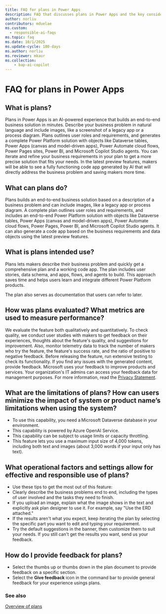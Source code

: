 ```yaml
---
title: FAQ for plans in Power Apps
description: FAQ that discusses plans in Power Apps and the key considerations for making use of this technology responsibly.
author: norliu
contributors: mduelae 
ms.custom:
  - responsible-ai-faqs
ms.topic: faq
ms.date: 10/1/2025
ms.update-cycle: 180-days
ms.author: norliu
ms.reviewer: mkaur
ms.collection: 
    - bap-ai-copilot
---
```


# FAQ for plans in Power Apps

## What is plans?

Plans in Power Apps is an AI-powered experience that builds an end-to-end business solution in minutes. Describe your business problem in natural language and include images, like a screenshot of a legacy app or a process diagram. Plans outlines user roles and requirements, and generates a complete Power Platform solution with objects like Dataverse tables, Power Apps (canvas and model-driven apps), Power Automate cloud flows, Power Pages sites, Power BI, and Microsoft Copilot Studio agents. You can iterate and refine your business requirements in your plan to get a more precise solution that fits your needs. In the latest preview features, makers will be able to see a fully functioning code app generated by AI that will directly address the business problem and saving makers more time.

## What can plans do?

Plans builds an end-to-end business solution based on a description of a business problem and can include images, like a legacy app or process diagram. A complete plan outlines user roles and requirements, and includes an end-to-end Power Platform solution with objects like Dataverse tables, Power Apps (canvas and model-driven apps), Power Automate cloud flows, Power Pages, Power BI, and Microsoft Copilot Studio agents. It can also generate a code app based on the business requirements and data objects using the latest preview features.

## What is plans intended use?

Plans lets makers describe their business problem and quickly get a comprehensive plan and a working code app. The plan includes user stories, data schema, and apps, flows, and agents to build. This approach saves time and helps users learn and integrate different Power Platform products.

The plan also serves as documentation that users can refer to later.

## How was plans evaluated? What metrics are used to measure performance?

We evaluate the feature both qualitatively and quantitatively. To check quality, we conduct user studies with makers to get feedback on their experiences, thoughts about the feature's quality, and suggestions for improvement. Also, monitor telemetry data to track the number of makers who try the feature, the feature's success rate, and the ratio of positive to negative feedback. Before releasing the feature, run extensive testing to check its functionality. If you find any issues with the generated content, provide feedback. Microsoft uses your feedback to improve products and services. Your organization's IT admins can access your feedback data for management purposes. For more information, read the [Privacy Statement](https://go.microsoft.com/fwlink/?linkid=2182930%22%20%5Ct%20%22_blank).

## What are the limitations of plans? How can users minimize the impact of system or product name’s limitations when using the system?

- To use this capability, you need a Microsoft Dataverse database in your environment.
- This capability is powered by Azure OpenAI Service.
- This capability can be subject to usage limits or capacity throttling.
- This feature lets you use a maximum input size of 4,000 tokens, including both text and images (about 3,000 words if your input only has text).
  
## What operational factors and settings allow for effective and responsible use of plans?

- Use these tips to get the most out of this feature:
- Clearly describe the business problems end to end, including the types of user involved and the tasks they need to finish.
- If you upload an image, explain what the image shows in the text and explicitly ask plan designer to use it. For example, say "Use the ERD attached."
- If the results aren't what you expect, keep iterating the plan by selecting the specific part you want to edit and typing your requirement.
- Try the default suggestions in the banner, then customize them to suit your needs. If you still can't get the results you want, send us your feedback.


## How do I provide feedback for plans?

- Select the thumbs up or thumbs down in the plan document to provide feedback on a specific section. 
- Select the **Give feedback** icon in the command bar to provide general feedback for your experience usings plans. 

### See also
[Overview of plans](../plan-designer/plan-designer.md)
